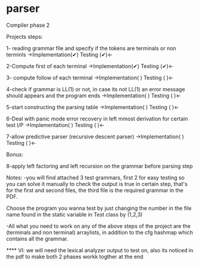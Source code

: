 # parser
Compiler phase 2

Projects steps:

1- reading grammar file and specify if the tokens are terminals or non terminls ->Implementation(✔)     Testing (✔)<-

2-Compute first of each terminal ->Implementation(✔)     Testing (✔)<-

3- compute follow of each terminal ->Implementation( )     Testing ( )<-

4-check if grammar is LL(1) or not, in case its not LL(1) an error message should appears and the program ends 
->Implementation( )     Testing ( )<-

5-start constructing the parsing table ->Implementation( )     Testing ( )<-

6-Deal with panic mode error recovery in left mmost derivation for certain test I/P ->Implementation( )     Testing ( )<-

7-allow predictive parser (recursive descent parser) ->Implementation( )     Testing ( )<-

Bonus:

8-apply left factoring and left recursion on the grammar before parsing step


Notes:
-you will find attached 3 test grammars,
first 2 for easy testing so you can solve it manually to check the output is true in certain step,
that's for the first and second files,
the third file is the required grammar in the PDF.

Choose the program you wanna test by just changing the number in the file name found in the static variable in Test class by (1,2,3)


-All what you need to work on any of the above steps of the project are
the (terminals and non terminal) arraylists,
in addition to the cfg
hashmap which contains all the grammar.

**** VI: we will need the lexical analyzer output to test on, also its noticed in the pdf to make both 2 phases workk togther at the end
